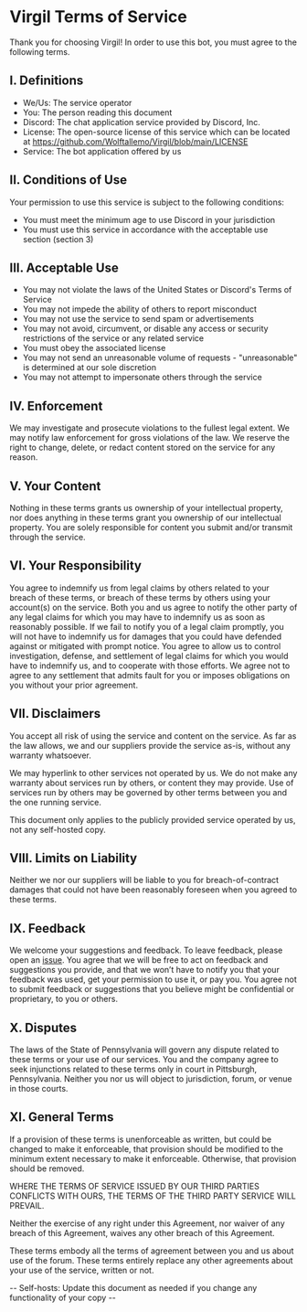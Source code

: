 # Virgil Terms of Service

Thank you for choosing Virgil! In order to use this bot, you must agree to the following terms.

## I. Definitions

- We/Us: The service operator
- You: The person reading this document
- Discord: The chat application service provided by Discord, Inc.
- License: The open-source license of this service which can be located at https://github.com/Wolftallemo/Virgil/blob/main/LICENSE
- Service: The bot application offered by us

## II. Conditions of Use

Your permission to use this service is subject to the following conditions:

- You must meet the minimum age to use Discord in your jurisdiction
- You must use this service in accordance with the acceptable use section (section 3)

## III. Acceptable Use

- You may not violate the laws of the United States or Discord's Terms of Service
- You may not impede the ability of others to report misconduct
- You may not use the service to send spam or advertisements
- You may not avoid, circumvent, or disable any access or security restrictions of the service or any related service
- You must obey the associated license
- You may not send an unreasonable volume of requests - "unreasonable" is determined at our sole discretion
- You may not attempt to impersonate others through the service

## IV. Enforcement

We may investigate and prosecute violations to the fullest legal extent. We may notify law enforcement for gross violations of the law. We reserve the right to change, delete, or redact content stored on the service for any reason.

## V. Your Content

Nothing in these terms grants us ownership of your intellectual property, nor does anything in these terms grant you ownership of our intellectual property. You are solely responsible for content you submit and/or transmit through the service.

## VI. Your Responsibility

You agree to indemnify us from legal claims by others related to your breach of these terms, or breach of these terms by others using your account(s) on the service. Both you and us agree to notify the other party of any legal claims for which you may have to indemnify us as soon as reasonably possible. If we fail to notify you of a legal claim promptly, you will not have to indemnify us for damages that you could have defended against or mitigated with prompt notice. You agree to allow us to control investigation, defense, and settlement of legal claims for which you would have to indemnify us, and to cooperate with those efforts. We agree not to agree to any settlement that admits fault for you or imposes obligations on you without your prior agreement.

## VII. Disclaimers

You accept all risk of using the service and content on the service. As far as the law allows, we and our suppliers provide the service as-is, without any warranty whatsoever.

We may hyperlink to other services not operated by us. We do not make any warranty about services run by others, or content they may provide. Use of services run by others may be governed by other terms between you and the one running service.

This document only applies to the publicly provided service operated by us, not any self-hosted copy.

## VIII. Limits on Liability

Neither we nor our suppliers will be liable to you for breach-of-contract damages that could not have been reasonably foreseen when you agreed to these terms.

## IX. Feedback

We welcome your suggestions and feedback. To leave feedback, please open an [issue](https://github.com/Wolftallemo/Virgil/issues). You agree that we will be free to act on feedback and suggestions you provide, and that we won’t have to notify you that your feedback was used, get your permission to use it, or pay you. You agree not to submit feedback or suggestions that you believe might be confidential or proprietary, to you or others.

## X. Disputes

The laws of the State of Pennsylvania will govern any dispute related to these terms or your use of our services. You and the company agree to seek injunctions related to these terms only in court in Pittsburgh, Pennsylvania. Neither you nor us will object to jurisdiction, forum, or venue in those courts.

## XI. General Terms

If a provision of these terms is unenforceable as written, but could be changed to make it enforceable, that provision should be modified to the minimum extent necessary to make it enforceable. Otherwise, that provision should be removed.

WHERE THE TERMS OF SERVICE ISSUED BY OUR THIRD PARTIES CONFLICTS WITH OURS, THE TERMS OF THE THIRD PARTY SERVICE WILL PREVAIL.

Neither the exercise of any right under this Agreement, nor waiver of any breach of this Agreement, waives any other breach of this Agreement.

These terms embody all the terms of agreement between you and us about use of the forum. These terms entirely replace any other agreements about your use of the service, written or not.

-- Self-hosts: Update this document as needed if you change any functionality of your copy --

